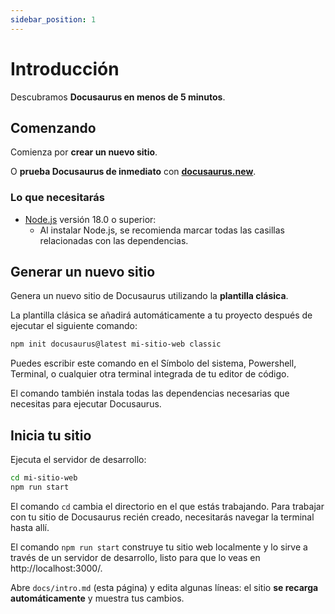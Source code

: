 ```yaml
---
sidebar_position: 1
---
```


# Introducción

Descubramos **Docusaurus en menos de 5 minutos**.

## Comenzando

Comienza por **crear un nuevo sitio**.

O **prueba Docusaurus de inmediato** con **[docusaurus.new](https://docusaurus.new)**.

### Lo que necesitarás

- [Node.js](https://nodejs.org/en/download/) versión 18.0 o superior:
  - Al instalar Node.js, se recomienda marcar todas las casillas relacionadas con las dependencias.

## Generar un nuevo sitio

Genera un nuevo sitio de Docusaurus utilizando la **plantilla clásica**.

La plantilla clásica se añadirá automáticamente a tu proyecto después de ejecutar el siguiente comando:

```bash
npm init docusaurus@latest mi-sitio-web classic
```

Puedes escribir este comando en el Símbolo del sistema, Powershell, Terminal, o cualquier otra terminal integrada de tu editor de código.

El comando también instala todas las dependencias necesarias que necesitas para ejecutar Docusaurus.

## Inicia tu sitio

Ejecuta el servidor de desarrollo:

```bash
cd mi-sitio-web
npm run start
```

El comando `cd` cambia el directorio en el que estás trabajando. Para trabajar con tu sitio de Docusaurus recién creado, necesitarás navegar la terminal hasta allí.

El comando `npm run start` construye tu sitio web localmente y lo sirve a través de un servidor de desarrollo, listo para que lo veas en http://localhost:3000/.

Abre `docs/intro.md` (esta página) y edita algunas líneas: el sitio **se recarga automáticamente** y muestra tus cambios.
